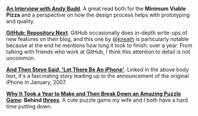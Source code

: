 **[An Interview with Andy Budd][mvpizza]**.  A great read both for the **Minimum Viable Pizza** and a perspective on how the design process helps with prototyping and quality.

[mvpizza]: http://insideintercom.io/an-interview-with-andy-budd/

**[GitHub: Repository Next][gh-reponext]**.  GitHub occasionally does in-depth write-ups of new features on their blog, and this one by @[kneath][kyle] is particularly notable because at the end he mentions how long it took to finish: over a year.  From talking with friends who work at GitHub, I think this attention to detail is not uncommon.

[gh-reponext]: https://github.com/blog/1529-repository-next
[kyle]: http://warpspire.com/

**[And Then Steve Said, 'Let There Be An iPhone'][behind-iphone]**.  Linked in the above body text, it's a fascinating story leading up to the announcement of the original iPhone in January, 2007.

[behind-iphone]: http://www.nytimes.com/2013/10/06/magazine/and-then-steve-said-let-there-be-an-iphone.html?pagewanted=all

**[Why It Took a Year to Make and Then Break Down an Amazing Puzzle Game][behind-threes]: Behind [threes][]**.  A cute puzzle game my wife and I both have a hard time putting down.

[behind-threes]: http://www.polygon.com/2014/2/6/5386200/why-it-took-a-year-to-make-and-then-break-down-an-amazing-puzzle-game
[threes]: http://asherv.com/threes/

